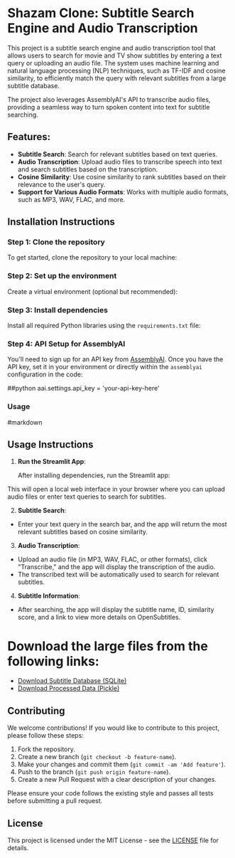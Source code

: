 # Shazam Clone: Subtitle Search Engine and Audio Transcription

This project is a subtitle search engine and audio transcription tool that allows users to search for movie and TV show subtitles by entering a text query or uploading an audio file. The system uses machine learning and natural language processing (NLP) techniques, such as TF-IDF and cosine similarity, to efficiently match the query with relevant subtitles from a large subtitle database.

The project also leverages AssemblyAI's API to transcribe audio files, providing a seamless way to turn spoken content into text for subtitle searching.

## Features:
- **Subtitle Search**: Search for relevant subtitles based on text queries.
- **Audio Transcription**: Upload audio files to transcribe speech into text and search subtitles based on the transcription.
- **Cosine Similarity**: Use cosine similarity to rank subtitles based on their relevance to the user's query.
- **Support for Various Audio Formats**: Works with multiple audio formats, such as MP3, WAV, FLAC, and more.

## Installation Instructions

### Step 1: Clone the repository

To get started, clone the repository to your local machine:


### Step 2: Set up the environment

Create a virtual environment (optional but recommended):



### Step 3: Install dependencies

Install all required Python libraries using the `requirements.txt` file:



### Step 4: API Setup for AssemblyAI

You'll need to sign up for an API key from [AssemblyAI](https://www.assemblyai.com/). Once you have the API key, set it in your environment or directly within the `assemblyai` configuration in the code:

##python
aai.settings.api_key = 'your-api-key-here'



### **Usage**

#markdown
## Usage Instructions

1. **Run the Streamlit App**:

   After installing dependencies, run the Streamlit app:




This will open a local web interface in your browser where you can upload audio files or enter text queries to search for subtitles.

2. **Subtitle Search**:
- Enter your text query in the search bar, and the app will return the most relevant subtitles based on cosine similarity.

3. **Audio Transcription**:
- Upload an audio file (in MP3, WAV, FLAC, or other formats), click "Transcribe," and the app will display the transcription of the audio.
- The transcribed text will be automatically used to search for relevant subtitles.

4. **Subtitle Information**:
- After searching, the app will display the subtitle name, ID, similarity score, and a link to view more details on OpenSubtitles.





# Download the large files from the following links:
- [Download Subtitle Database (SQLite)](https://drive.google.com/file/d/1GS7KvI1z2-5I-oB_x4ik7nrIRuGIgiUC/view?usp=sharing)
- [Download Processed Data (Pickle)](https://drive.google.com/file/d/1v3f5XiigYZ-WfaIlcKeVQMtnkMEmGsgw/view?usp=sharing)


## Contributing

We welcome contributions! If you would like to contribute to this project, please follow these steps:

1. Fork the repository.
2. Create a new branch (`git checkout -b feature-name`).
3. Make your changes and commit them (`git commit -am 'Add feature'`).
4. Push to the branch (`git push origin feature-name`).
5. Create a new Pull Request with a clear description of your changes.

Please ensure your code follows the existing style and passes all tests before submitting a pull request.

## License

This project is licensed under the MIT License - see the [LICENSE](LICENSE) file for details.


